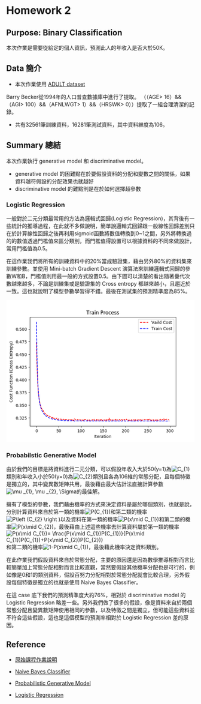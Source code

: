 
# Homework 2


## Purpose: Binary Classification

本次作業是需要從給定的個人資訊，預測此人的年收入是否大於50K。

## Data 簡介

* 本次作業使用 [ADULT dataset](https://archive.ics.uci.edu/ml/datasets/Adult)

Barry Becker從1994年的人口普查數據庫中進行了提取。 
（（AGE> 16）&&（AGI> 100）&&（AFNLWGT> 1）&&（HRSWK> 0））提取了一組合理清潔的記錄。

* 共有32561筆訓練資料，16281筆測試資料，其中資料維度為106。


## Summary 總結

本次作業執行 generative model 和 discriminative model。

- generative model 的困難點在於要假設資料的分配和變數之間的關係，如果資料越符假設的分配效果也就越好
- discriminative model 的難點則是在於如何選擇超參數

### Logistic Regression

一般對於二元分類最常用的方法為邏輯式回歸(Logistic Regression)，其背後有一些統計的推導過程，在此就不多做說明，簡單說邏輯式回歸跟一般線性回歸差別只在於計算線性回歸之後再利用sigmoid函數將數值轉換到0~1之間，另外將轉換過的的數值透過門檻值來區分類別，而門檻值得設置可以根據資料的不同來做設計，常用門檻值為0.5。

在這作業我們將所有的訓練資料中的20%當成驗證集，藉由另外80%的資料集來訓練參數。並使用 Mini-batch Gradient Descent 演算法來訓練邏輯式回歸的參數W和B，門檻值則用最一般的方式設置0.5。由下圖可以清楚的看出隨著疊代次數越來越多，不論是訓練集或是驗證集的 Cross entropy 都越來越小，且趨近於一致。這也就說明了模型參數學習得不錯。最後在測試集的預測精準度為85%。

![](02-Output/TrainProcess.png)

### Probabilstic Generative Model

由於我們的目標是將資料進行二元分類，可以假設年收入大於50(y=1)為<img src="https://latex.codecogs.com/gif.latex?C_{1}" title="C_{1}" />類別和年收入小於50(y=0)為<img src="https://latex.codecogs.com/gif.latex?C_{2}" title="C_{2}" />類別且各為106維的常態分配，且每個特徵是獨立的，其中變異數矩陣共用，最後藉由最大估計法直接計算參數<img src="https://latex.codecogs.com/gif.latex?\mu&space;_{1},&space;\mu&space;_{2},&space;\Sigma" title="\mu _{1}, \mu _{2}, \Sigma" />的最佳解。

擁有了模型的參數，我們藉由機率的方式來決定資料是屬於哪個類別，也就是說，分別計算資料來自於第一類的機率<img src="https://latex.codecogs.com/gif.latex?P(C_{1})" title="P(C_{1})" />和第二類的機率<img src="https://latex.codecogs.com/gif.latex?P\left&space;(C_{2}&space;\right&space;)" title="P\left (C_{2} \right )" />以及資料在第一類的機率<img src="https://latex.codecogs.com/gif.latex?P(x\mid&space;C_{1})" title="P(x\mid C_{1})" />和第二類的機率<img src="https://latex.codecogs.com/gif.latex?P(x\mid&space;C_{2})" title="P(x\mid C_{2})" />，最後藉由上述這些機率去計算資料屬於第一類的機率<img src="https://latex.codecogs.com/gif.latex?P(x\mid&space;C_{1})=&space;\frac{P(x\mid&space;C_{1})P(C_{1})}{P(x\mid&space;C_{1})P(C_{1})&plus;P(x\mid&space;C_{2})P(C_{2})}" title="P(x\mid C_{1})= \frac{P(x\mid C_{1})P(C_{1})}{P(x\mid C_{1})P(C_{1})+P(x\mid C_{2})P(C_{2})}" />和第二類的機率<img src="https://latex.codecogs.com/gif.latex?1-P(x\mid&space;C_{1})" title="1-P(x\mid C_{1})" />，最後藉此機率決定資料類別。

在此作業我們假設資料來自於常態分配，主要的原因還是因為數學推導相對而言比較簡單加上常態分配相對而言比較直觀，當然要假設其他機率分配也是可行的，例如像是0和1的類別資料，假設百努力分配相對於常態分配就會比較合理，另外假設每個特徵是獨立的也就是使用 Naive Bayes Classifier。

在這 case 底下我們的預測精準度大約76%，相對於 discriminative model 的 Logistic Regression 略差一些。另外我們做了很多的假設，像是資料來自於兩個常態分配且變異數矩陣使用相同的參數，以及特徵之間是獨立，但可能這些資料並不符合這些假設，這也是這個模型的預測率相對於 Logistic Regression 差的原因。


## Reference

* [原始課程作業說明](https://docs.google.com/presentation/d/12wP13zwBWSmmYq4DufsxiMjmXociERW7VnjPWscXZO8/edit#slide=id.g1ef9a0916d_0_0)

* [Naive Bayes Classifier](https://en.wikipedia.org/wiki/Naive_Bayes_classifier)

* [Probabilistic Generative Model](http://speech.ee.ntu.edu.tw/~tlkagk/courses/ML_2017/Lecture/Classification.mp4)

* [Logistic Regression](http://speech.ee.ntu.edu.tw/~tlkagk/courses/ML_2017/Lecture/LR.mp4)